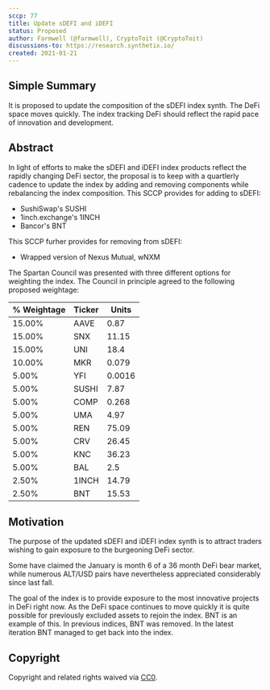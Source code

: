 ```yaml
---
sccp: 77
title: Update sDEFI and iDEFI
status: Proposed
author: Farmwell (@farmwell), CryptoToit (@CryptoToit)
discussions-to: https://research.synthetix.io/
created: 2021-01-21
---
```


<!--You can leave these HTML comments in your merged SIP and delete the visible duplicate text guides, they will not appear and may be helpful to refer to if you edit it again. This is the suggested template for new SCCPs. Note that an SCCP number will be assigned by an editor. When opening a pull request to submit your SCCP, please use an abbreviated title in the filename, `sccp-draft_title_abbrev.md`. The title should be 44 characters or less.-->

## Simple Summary
<!--"If you can't explain it simply, you don't understand it well enough." Provide a simplified and layman-accessible explanation of the SCCP.-->
It is proposed to update the composition of the sDEFI index synth. The DeFi space moves quickly. The index tracking DeFi should reflect the rapid pace of innovation and development.

## Abstract
<!--A short (~200 word) description of the variable change proposed.-->
In light of efforts to make the sDEFI and iDEFI index products reflect the rapidly changing DeFi sector, the proposal is to keep with a quartlerly cadence to update the index by adding and removing components while rebalancing the index composition.
This SCCP provides for adding to sDEFI:
  * SushiSwap's SUSHI
  * 1inch.exchange's 1INCH
  * Bancor's BNT
  

This SCCP furher provides for removing from sDEFI:
  * Wrapped version of Nexus Mutual, wNXM

The Spartan Council was presented with three different options for weighting the index. 
The Council in principle agreed to the following proposed weightage: 

| % Weightage  |  Ticker  |  Units |
|--------------|----------|--------|
| 15.00%       |  AAVE    | 0.87   |
| 15.00%       |  SNX     | 11.15  |
| 15.00%       |  UNI     | 18.4   |
| 10.00%       |  MKR     | 0.079  |
| 5.00%        |  YFI     | 0.0016 |
| 5.00%        |  SUSHI   | 7.87   |
| 5.00%        |  COMP    | 0.268  |
| 5.00%        |  UMA     | 4.97   |
| 5.00%        |  REN     | 75.09  |
| 5.00%        |  CRV     | 26.45  |
| 5.00%        |  KNC     | 36.23  |
| 5.00%        |  BAL     | 2.5    |
| 2.50%        |  1INCH   | 14.79  |
| 2.50%        |  BNT     | 15.53  |
  
## Motivation
<!--The motivation is critical for SCCPs that want to update variables within Synthetix. It should clearly explain why the existing variable is not incentive aligned. SCCP submissions without sufficient motivation may be rejected outright.-->
The purpose of the updated sDEFI and iDEFI index synth is to attract traders wishing to gain exposure to the burgeoning DeFi sector.

Some have claimed the January is month 6 of a 36 month DeFi bear market, while numerous ALT/USD pairs have nevertheless appreciated considerably since last fall.

The goal of the index is to provide exposure to the most innovative projects in DeFi right now. As the DeFi space continues to move quickly it is quite possible for previously excluded assets to rejoin the index. 
BNT is an example of this. In previous indices, BNT was removed. In the latest iteration BNT managed to get back into the index. 

## Copyright
Copyright and related rights waived via [CC0](https://creativecommons.org/publicdomain/zero/1.0/).
 

